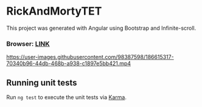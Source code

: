 # RickAndMortyTET

This project was generated with Angular using Bootstrap and Infinite-scroll.

### Browser: [LINK](https://rick-and-morty-tet.netlify.app/)


https://user-images.githubusercontent.com/98387598/186615317-70340b96-44db-468b-a938-c1897e5bb421.mp4


## Running unit tests

Run `ng test` to execute the unit tests via [Karma](https://karma-runner.github.io).
